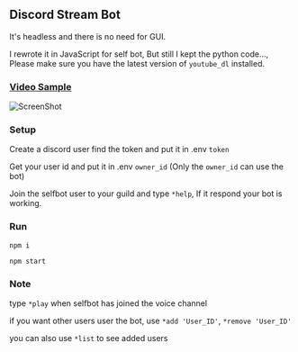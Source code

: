 ## Discord Stream Bot

It's headless and there is no need for GUI.

I rewrote it in JavaScript for self bot, But still I kept the python code..., Please make sure you have the latest version of `youtube_dl` installed.

### [Video Sample](https://www.youtube.com/watch?v=HA18QDE5GhQ)
![ScreenShot](https://raw.githubusercontent.com/MainSilent/DiscordStream/master/demo.png)

### Setup
Create a discord user find the token and put it in .env `token`

Get your user id and put it in .env `owner_id` (Only the `owner_id` can use the bot)

Join the selfbot user to your guild and type `*help`, If it respond your bot is working.

### Run
```
npm i

npm start
```

### Note
type `*play` when selfbot has joined the voice channel

if you want other users user the bot, use `*add 'User_ID'`, `*remove 'User_ID'`

you can also use `*list` to see added users
